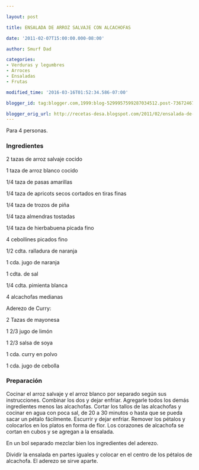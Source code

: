```yaml
---

layout: post

title: ENSALADA DE ARROZ SALVAJE CON ALCACHOFAS

date: '2011-02-07T15:00:00.000-08:00'

author: Smurf Dad

categories:
- Verduras y legumbres
- Arroces
- Ensaladas
- Frutas

modified_time: '2016-03-16T01:52:34.586-07:00'

blogger_id: tag:blogger.com,1999:blog-5299957599287034512.post-7367246759682161624

blogger_orig_url: http://recetas-desa.blogspot.com/2011/02/ensalada-de-arroz-salvaje-con-alcachofas.html
---
```


Para 4 personas.

<h3>Ingredientes</h3>

2 tazas de arroz salvaje cocido

1 taza de arroz blanco cocido

1/4 taza de pasas amarillas

1/4 taza de apricots secos cortados en tiras finas

1/4 taza de trozos de piña

1/4 taza almendras tostadas

1/4 taza de hierbabuena picada fino

4 cebollines picados fino

1/2 cdta. ralladura de naranja

1 cda. jugo de naranja

1 cdta. de sal

1/4 cdta. pimienta blanca

4 alcachofas medianas

Aderezo de Curry:

2 Tazas de mayonesa

1 2/3 jugo de limón

1 2/3 salsa de soya

1 cda. curry en polvo

1 cda. jugo de cebolla

<h3>Preparación</h3>

Cocinar el arroz salvaje y el arroz blanco por separado según sus instrucciones. Combinar los dos y dejar enfriar. Agregarle todos los demás ingredientes menos las alcachofas. Cortar los tallos de las alcachofas y cocinar en agua con poca sal, de 20 a 30 minutos o hasta que se pueda sacar un pétalo fácilmente. Escurrir y dejar enfriar. Remover los pétalos y colocarlos en los platos en forma de flor. Los corazones de alcachofa se cortan en cubos y se agregan a la ensalada.

En un bol separado mezclar bien los ingredientes del aderezo.

Dividir la ensalada en partes iguales y colocar en el centro de los pétalos de alcachofa. El aderezo se sirve aparte.